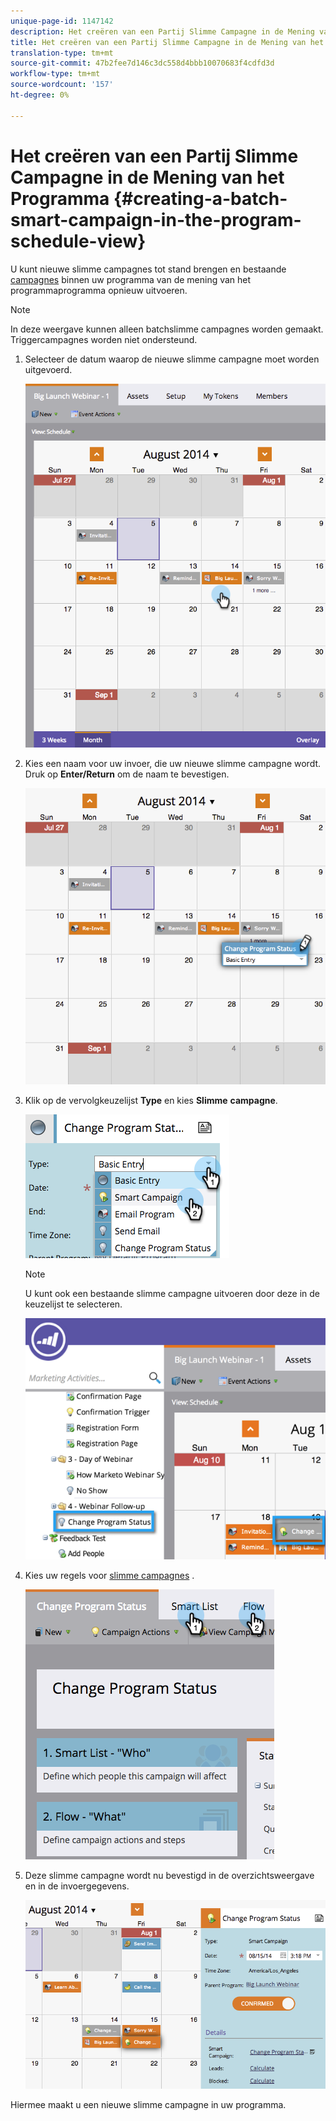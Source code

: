 ```yaml
---
unique-page-id: 1147142
description: Het creëren van een Partij Slimme Campagne in de Mening van het Programma - Marketo Docs - de Documentatie van het Product
title: Het creëren van een Partij Slimme Campagne in de Mening van het Programma
translation-type: tm+mt
source-git-commit: 47b2fee7d146c3dc558d4bbb10070683f4cdfd3d
workflow-type: tm+mt
source-wordcount: '157'
ht-degree: 0%

---
```



# Het creëren van een Partij Slimme Campagne in de Mening van het Programma {#creating-a-batch-smart-campaign-in-the-program-schedule-view}

U kunt nieuwe slimme campagnes tot stand brengen en bestaande [campagnes](rerun-a-smart-campaign-in-the-program-schedule-view.md) binnen uw programma van de mening van het programmaprogramma opnieuw uitvoeren.

>[!NOTE]
>
>In deze weergave kunnen alleen batchslimme campagnes worden gemaakt. Triggercampagnes worden niet ondersteund.

1. Selecteer de datum waarop de nieuwe slimme campagne moet worden uitgevoerd.

   ![](assets/image2014-9-23-15-3a28-3a20.png)

1. Kies een naam voor uw invoer, die uw nieuwe slimme campagne wordt. Druk op **Enter/Return** om de naam te bevestigen.

   ![](assets/image2014-9-23-15-3a28-3a28.png)

1. Klik op de vervolgkeuzelijst **Type** en kies **Slimme** **campagne**.

   ![](assets/typechoose.png)

   >[!NOTE]
   >
   >U kunt ook een bestaande slimme campagne uitvoeren door deze in de keuzelijst te selecteren.

   ![](assets/four.png)

1. Kies uw regels voor [slimme campagnes](../../../../product-docs/core-marketo-concepts/smart-campaigns/creating-a-smart-campaign/create-a-new-smart-campaign.md) .

   ![](assets/changeprogramstatus-hands.png)

1. Deze slimme campagne wordt nu bevestigd in de overzichtsweergave en in de invoergegevens.

   ![](assets/image2014-9-23-15-3a29-3a57.png)

Hiermee maakt u een nieuwe slimme campagne in uw programma.
